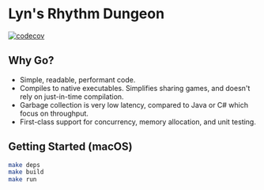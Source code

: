 # Lyn's Rhythm Dungeon

[![codecov](https://codecov.io/gh/maxproske/lyns-rythm-dungeon/branch/master/graph/badge.svg)](https://codecov.io/gh/maxproske/lyns-rythm-dungeon)

## Why Go?

- Simple, readable, performant code.
- Compiles to native executables. Simplifies sharing games, and doesn't rely on just-in-time compilation.
- Garbage collection is very low latency, compared to Java or C# which focus on throughput.
- First-class support for concurrency, memory allocation, and unit testing.

## Getting Started (macOS)

```sh
make deps
make build
make run
```